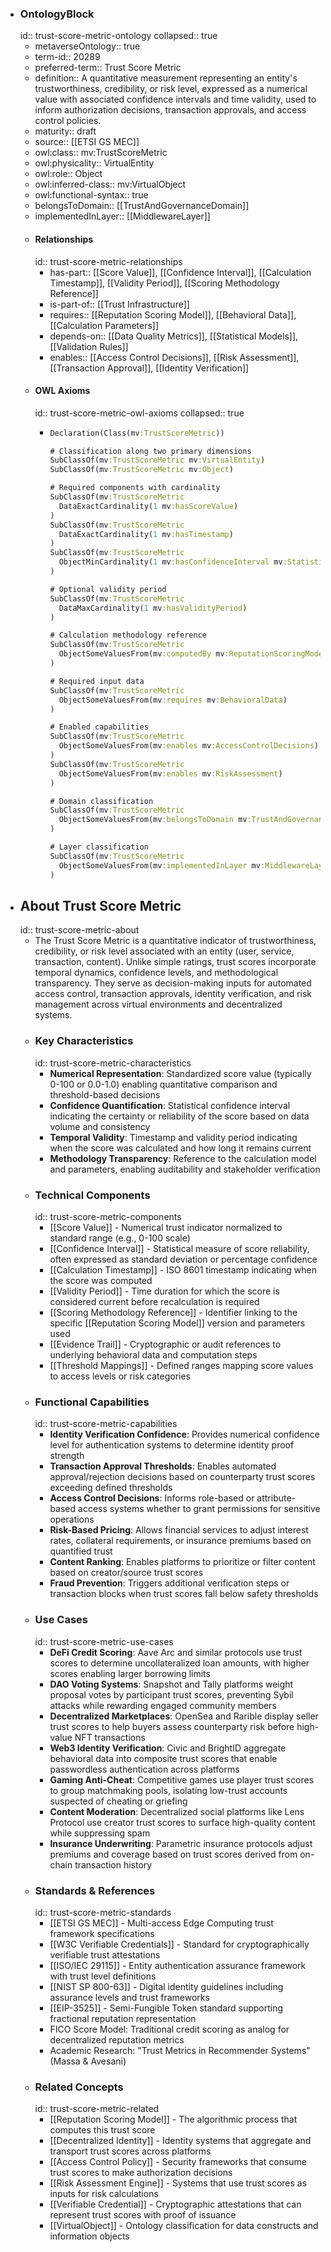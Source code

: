 - ### OntologyBlock
  id:: trust-score-metric-ontology
  collapsed:: true
	- metaverseOntology:: true
	- term-id:: 20289
	- preferred-term:: Trust Score Metric
	- definition:: A quantitative measurement representing an entity's trustworthiness, credibility, or risk level, expressed as a numerical value with associated confidence intervals and time validity, used to inform authorization decisions, transaction approvals, and access control policies.
	- maturity:: draft
	- source:: [[ETSI GS MEC]]
	- owl:class:: mv:TrustScoreMetric
	- owl:physicality:: VirtualEntity
	- owl:role:: Object
	- owl:inferred-class:: mv:VirtualObject
	- owl:functional-syntax:: true
	- belongsToDomain:: [[TrustAndGovernanceDomain]]
	- implementedInLayer:: [[MiddlewareLayer]]
	- #### Relationships
	  id:: trust-score-metric-relationships
		- has-part:: [[Score Value]], [[Confidence Interval]], [[Calculation Timestamp]], [[Validity Period]], [[Scoring Methodology Reference]]
		- is-part-of:: [[Trust Infrastructure]]
		- requires:: [[Reputation Scoring Model]], [[Behavioral Data]], [[Calculation Parameters]]
		- depends-on:: [[Data Quality Metrics]], [[Statistical Models]], [[Validation Rules]]
		- enables:: [[Access Control Decisions]], [[Risk Assessment]], [[Transaction Approval]], [[Identity Verification]]
	- #### OWL Axioms
	  id:: trust-score-metric-owl-axioms
	  collapsed:: true
		- ```clojure
		  Declaration(Class(mv:TrustScoreMetric))

		  # Classification along two primary dimensions
		  SubClassOf(mv:TrustScoreMetric mv:VirtualEntity)
		  SubClassOf(mv:TrustScoreMetric mv:Object)

		  # Required components with cardinality
		  SubClassOf(mv:TrustScoreMetric
		    DataExactCardinality(1 mv:hasScoreValue)
		  )
		  SubClassOf(mv:TrustScoreMetric
		    DataExactCardinality(1 mv:hasTimestamp)
		  )
		  SubClassOf(mv:TrustScoreMetric
		    ObjectMinCardinality(1 mv:hasConfidenceInterval mv:StatisticalRange)
		  )

		  # Optional validity period
		  SubClassOf(mv:TrustScoreMetric
		    DataMaxCardinality(1 mv:hasValidityPeriod)
		  )

		  # Calculation methodology reference
		  SubClassOf(mv:TrustScoreMetric
		    ObjectSomeValuesFrom(mv:computedBy mv:ReputationScoringModel)
		  )

		  # Required input data
		  SubClassOf(mv:TrustScoreMetric
		    ObjectSomeValuesFrom(mv:requires mv:BehavioralData)
		  )

		  # Enabled capabilities
		  SubClassOf(mv:TrustScoreMetric
		    ObjectSomeValuesFrom(mv:enables mv:AccessControlDecisions)
		  )
		  SubClassOf(mv:TrustScoreMetric
		    ObjectSomeValuesFrom(mv:enables mv:RiskAssessment)
		  )

		  # Domain classification
		  SubClassOf(mv:TrustScoreMetric
		    ObjectSomeValuesFrom(mv:belongsToDomain mv:TrustAndGovernanceDomain)
		  )

		  # Layer classification
		  SubClassOf(mv:TrustScoreMetric
		    ObjectSomeValuesFrom(mv:implementedInLayer mv:MiddlewareLayer)
		  )
		  ```
- ## About Trust Score Metric
  id:: trust-score-metric-about
	- The Trust Score Metric is a quantitative indicator of trustworthiness, credibility, or risk level associated with an entity (user, service, transaction, content). Unlike simple ratings, trust scores incorporate temporal dynamics, confidence levels, and methodological transparency. They serve as decision-making inputs for automated access control, transaction approvals, identity verification, and risk management across virtual environments and decentralized systems.
	- ### Key Characteristics
	  id:: trust-score-metric-characteristics
		- **Numerical Representation**: Standardized score value (typically 0-100 or 0.0-1.0) enabling quantitative comparison and threshold-based decisions
		- **Confidence Quantification**: Statistical confidence interval indicating the certainty or reliability of the score based on data volume and consistency
		- **Temporal Validity**: Timestamp and validity period indicating when the score was calculated and how long it remains current
		- **Methodology Transparency**: Reference to the calculation model and parameters, enabling auditability and stakeholder verification
	- ### Technical Components
	  id:: trust-score-metric-components
		- [[Score Value]] - Numerical trust indicator normalized to standard range (e.g., 0-100 scale)
		- [[Confidence Interval]] - Statistical measure of score reliability, often expressed as standard deviation or percentage confidence
		- [[Calculation Timestamp]] - ISO 8601 timestamp indicating when the score was computed
		- [[Validity Period]] - Time duration for which the score is considered current before recalculation is required
		- [[Scoring Methodology Reference]] - Identifier linking to the specific [[Reputation Scoring Model]] version and parameters used
		- [[Evidence Trail]] - Cryptographic or audit references to underlying behavioral data and computation steps
		- [[Threshold Mappings]] - Defined ranges mapping score values to access levels or risk categories
	- ### Functional Capabilities
	  id:: trust-score-metric-capabilities
		- **Identity Verification Confidence**: Provides numerical confidence level for authentication systems to determine identity proof strength
		- **Transaction Approval Thresholds**: Enables automated approval/rejection decisions based on counterparty trust scores exceeding defined thresholds
		- **Access Control Decisions**: Informs role-based or attribute-based access systems whether to grant permissions for sensitive operations
		- **Risk-Based Pricing**: Allows financial services to adjust interest rates, collateral requirements, or insurance premiums based on quantified trust
		- **Content Ranking**: Enables platforms to prioritize or filter content based on creator/source trust scores
		- **Fraud Prevention**: Triggers additional verification steps or transaction blocks when trust scores fall below safety thresholds
	- ### Use Cases
	  id:: trust-score-metric-use-cases
		- **DeFi Credit Scoring**: Aave Arc and similar protocols use trust scores to determine uncollateralized loan amounts, with higher scores enabling larger borrowing limits
		- **DAO Voting Systems**: Snapshot and Tally platforms weight proposal votes by participant trust scores, preventing Sybil attacks while rewarding engaged community members
		- **Decentralized Marketplaces**: OpenSea and Rarible display seller trust scores to help buyers assess counterparty risk before high-value NFT transactions
		- **Web3 Identity Verification**: Civic and BrightID aggregate behavioral data into composite trust scores that enable passwordless authentication across platforms
		- **Gaming Anti-Cheat**: Competitive games use player trust scores to group matchmaking pools, isolating low-trust accounts suspected of cheating or griefing
		- **Content Moderation**: Decentralized social platforms like Lens Protocol use creator trust scores to surface high-quality content while suppressing spam
		- **Insurance Underwriting**: Parametric insurance protocols adjust premiums and coverage based on trust scores derived from on-chain transaction history
	- ### Standards & References
	  id:: trust-score-metric-standards
		- [[ETSI GS MEC]] - Multi-access Edge Computing trust framework specifications
		- [[W3C Verifiable Credentials]] - Standard for cryptographically verifiable trust attestations
		- [[ISO/IEC 29115]] - Entity authentication assurance framework with trust level definitions
		- [[NIST SP 800-63]] - Digital identity guidelines including assurance levels and trust frameworks
		- [[EIP-3525]] - Semi-Fungible Token standard supporting fractional reputation representation
		- FICO Score Model: Traditional credit scoring as analog for decentralized reputation metrics
		- Academic Research: "Trust Metrics in Recommender Systems" (Massa & Avesani)
	- ### Related Concepts
	  id:: trust-score-metric-related
		- [[Reputation Scoring Model]] - The algorithmic process that computes this trust score
		- [[Decentralized Identity]] - Identity systems that aggregate and transport trust scores across platforms
		- [[Access Control Policy]] - Security frameworks that consume trust scores to make authorization decisions
		- [[Risk Assessment Engine]] - Systems that use trust scores as inputs for risk calculations
		- [[Verifiable Credential]] - Cryptographic attestations that can represent trust scores with proof of issuance
		- [[VirtualObject]] - Ontology classification for data constructs and information objects
